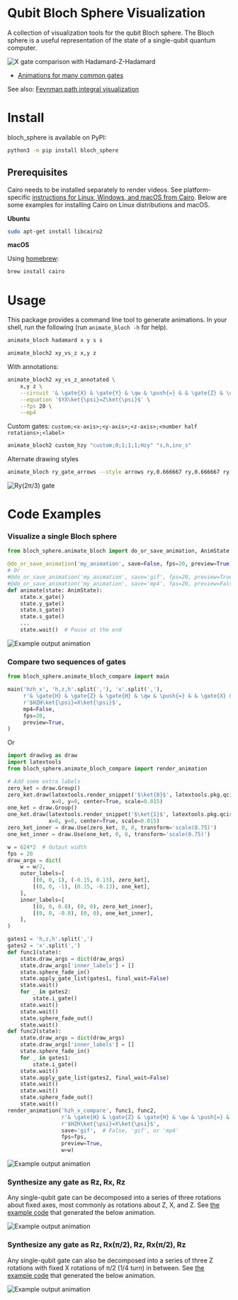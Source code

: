 # Qubit Bloch Sphere Visualization

A collection of visualization tools for the qubit Bloch sphere.
The Bloch sphere is a useful representation of the state of a single-qubit quantum computer.

![X gate comparison with Hadamard-Z-Hadamard](https://raw.githubusercontent.com/cduck/bloch_sphere/master/examples/hzh_x_compare.gif)

* [Animations for many common gates](https://github.com/cduck/bloch_sphere/blob/master/examples/common_gates.md)

See also: [Feynman path integral visualization](https://github.com/cduck/feynman_path)

# Install

bloch\_sphere is available on PyPI:

```bash
python3 -m pip install bloch_sphere
```

## Prerequisites

Cairo needs to be installed separately to render videos.
See platform-specific [instructions for Linux, Windows, and macOS from Cairo](https://www.cairographics.org/download/).
Below are some examples for installing Cairo on Linux distributions and macOS.

**Ubuntu**

```bash
sudo apt-get install libcairo2
```

**macOS**

Using [homebrew](https://brew.sh/):

```bash
brew install cairo
```

# Usage

This package provides a command line tool to generate animations.
In your shell, run the following (run `animate_bloch -h` for help).
```bash
animate_bloch hadamard x y s s
```

```bash
animate_bloch2 xy_vs_z x,y z
```

With annotations:
```bash
animate_bloch2 xy_vs_z_annotated \
    x,y z \
    --circuit '& \gate{X} & \gate{Y} & \qw & \push{=} & & \gate{Z} & \qw' \
    --equation '$YX\ket{\psi}=Z\ket{\psi}$' \
    --fps 20 \
    --mp4
```

Custom gates: `custom;<x-axis>;<y-axis>;<z-axis>;<number half rotations>;<label>`
```bash
animate_bloch2 custom_hzy "custom;0;1;1;1;Hzy" "s,h,inv_s"
```

Alternate drawing styles
```bash
animate_bloch ry_gate_arrows --style arrows ry,0.666667 ry,0.666667 ry,0.666667
```

![Ry(2π/3) gate](https://raw.githubusercontent.com/cduck/bloch_sphere/master/examples/ry_gate_arrows.gif)

# Code Examples

### Visualize a single Bloch sphere

```python
from bloch_sphere.animate_bloch import do_or_save_animation, AnimState

@do_or_save_animation('my_animation', save=False, fps=20, preview=True)
# Or
#@do_or_save_animation('my_animation', save='gif', fps=20, preview=True)
#@do_or_save_animation('my_animation', save='mp4', fps=20, preview=False)
def animate(state: AnimState):
    state.x_gate()
    state.y_gate()
    state.s_gate()
    state.s_gate()
    ...
    state.wait()  # Pause at the end
```

![Example output animation](https://raw.githubusercontent.com/cduck/bloch_sphere/master/examples/xyss_gate.gif)


### Compare two sequences of gates

```python
from bloch_sphere.animate_bloch_compare import main

main('hzh_x', 'h,z,h'.split(','), 'x'.split(','),
     r'& \gate{H} & \gate{Z} & \gate{H} & \qw & \push{=} & & \gate{X} & \qw',
     r'$HZH\ket{\psi}=X\ket{\psi}$',
     mp4=False,
     fps=20,
     preview=True,
)
```

Or

```python
import drawSvg as draw
import latextools
from bloch_sphere.animate_bloch_compare import render_animation

# Add some extra labels
zero_ket = draw.Group()
zero_ket.draw(latextools.render_snippet('$\ket{0}$', latextools.pkg.qcircuit),
              x=0, y=0, center=True, scale=0.015)
one_ket = draw.Group()
one_ket.draw(latextools.render_snippet('$\ket{1}$', latextools.pkg.qcircuit),
             x=0, y=0, center=True, scale=0.015)
zero_ket_inner = draw.Use(zero_ket, 0, 0, transform='scale(0.75)')
one_ket_inner = draw.Use(one_ket, 0, 0, transform='scale(0.75)')

w = 624*2  # Output width
fps = 20
draw_args = dict(
    w = w/2,
    outer_labels=[
        [(0, 0, 1), (-0.15, 0.13), zero_ket],
        [(0, 0, -1), (0.15, -0.13), one_ket],
    ],
    inner_labels=[
        [(0, 0, 0.8), (0, 0), zero_ket_inner],
        [(0, 0, -0.8), (0, 0), one_ket_inner],
    ],
)

gates1 = 'h,z,h'.split(',')
gates2 = 'x'.split(',')
def func1(state):
    state.draw_args = dict(draw_args)
    state.draw_args['inner_labels'] = []
    state.sphere_fade_in()
    state.apply_gate_list(gates1, final_wait=False)
    state.wait()
    for _ in gates2:
        state.i_gate()
    state.wait()
    state.wait()
    state.sphere_fade_out()
    state.wait()
def func2(state):
    state.draw_args = dict(draw_args)
    state.draw_args['inner_labels'] = []
    state.sphere_fade_in()
    for _ in gates1:
        state.i_gate()
    state.wait()
    state.apply_gate_list(gates2, final_wait=False)
    state.wait()
    state.wait()
    state.sphere_fade_out()
    state.wait()
render_animation('hzh_x_compare', func1, func2,
                 r'& \gate{H} & \gate{Z} & \gate{H} & \qw & \push{=} & & \gate{X} & \qw',
                 r'$HZH\ket{\psi}=X\ket{\psi}$',
                 save='gif',  # False, 'gif', or 'mp4'
                 fps=fps,
                 preview=True,
                 w=w)
```

![Example output animation](https://raw.githubusercontent.com/cduck/bloch_sphere/master/examples/hzh_x_compare.gif)

### Synthesize any gate as Rz, Rx, Rz

Any single-qubit gate can be decomposed into a series of three rotations about fixed axes, most commonly as rotations about Z, X, and Z.
See [the example code](https://github.com/cduck/bloch_sphere/blob/master/examples/synthesize_from_rz_rx_rz.py) that generated the below animation.

![Example output animation](https://raw.githubusercontent.com/cduck/bloch_sphere/master/examples/random_as_zxz.gif)

### Synthesize any gate as Rz, Rx(π/2), Rz, Rx(π/2), Rz

Any single-qubit gate can also be decomposed into a series of three Z rotations with fixed X rotations of π/2 (1/4 turn) in between.
See [the example code](https://github.com/cduck/bloch_sphere/blob/master/examples/synthesize_from_rz_rx_rz.py) that generated the below animation.

![Example output animation](https://raw.githubusercontent.com/cduck/bloch_sphere/master/examples/random_as_zxzxz.gif)
